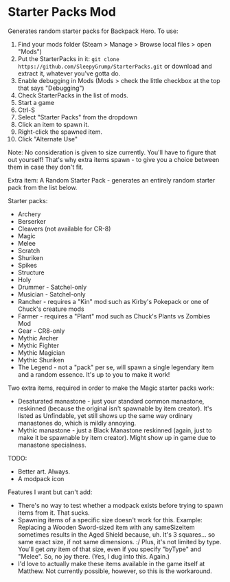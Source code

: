 # Starter Packs Mod

Generates random starter packs for Backpack Hero. To use:

1. Find your mods folder (Steam > Manage > Browse local files > open "Mods")
1. Put the StarterPacks in it: `git clone https://github.com/SleepyGrump/StarterPacks.git` or download and extract it, whatever you've gotta do.
2. Enable debugging in Mods (Mods > check the little checkbox at the top that says "Debugging")
3. Check StarterPacks in the list of mods.
3. Start a game
4. Ctrl-S
5. Select "Starter Packs" from the dropdown
6. Click an item to spawn it.
7. Right-click the spawned item.
8. Click "Alternate Use"

Note: No consideration is given to size currently. You'll have to figure that out yourself! That's why extra items spawn - to give you a choice between them in case they don't fit.

Extra item: A Random Starter Pack - generates an entirely random starter pack from the list below.

Starter packs:

- Archery
- Berserker
- Cleavers (not available for CR-8)
- Magic
- Melee
- Scratch
- Shuriken
- Spikes
- Structure
- Holy
- Drummer - Satchel-only
- Musician - Satchel-only
- Rancher - requires a "Kin" mod such as Kirby's Pokepack or one of Chuck's creature mods
- Farmer - requires a "Plant" mod such as Chuck's Plants vs Zombies Mod
- Gear - CR8-only
- Mythic Archer
- Mythic Fighter
- Mythic Magician
- Mythic Shuriken
- The Legend - not a "pack" per se, will spawn a single legendary item and a random essence. It's up to you to make it work!

Two extra items, required in order to make the Magic starter packs work:

- Desaturated manastone - just your standard common manastone, reskinned (because the original isn't spawnable by item creator). It's listed as Unfindable, yet still shows up the same way ordinary manastones do, which is mildly annoying.
- Mythic manastone - just a Black Manastone reskinned (again, just to make it be spawnable by item creator). Might show up in game due to manastone specialness.

TODO:

- Better art. Always.
- A modpack icon

Features I want but can't add:

- There's no way to test whether a modpack exists before trying to spawn items from it. That sucks.
- Spawning items of a specific size doesn't work for this. Example: Replacing a Wooden Sword-sized item with any sameSizeItem sometimes results in the Aged Shield because, uh. It's 3 squares... so same exact size, if not same dimensions. :/ Plus, it's not limited by type. You'll get *any* item of that size, even if you specify "byType" and "Melee". So, no joy there. (Yes, I dug into this. Again.)
- I'd love to actually make these items available in the game itself at Matthew. Not currently possible, however, so this is the workaround.
